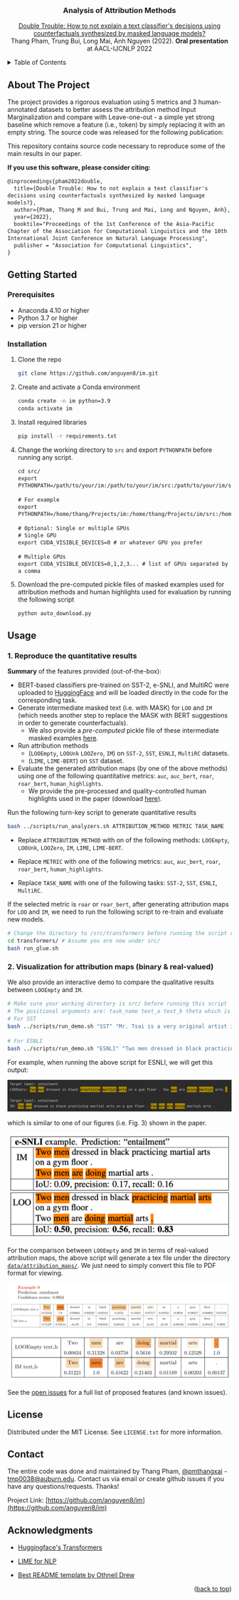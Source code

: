 <div id="top"></div>

<!--
*** Thanks for checking out the Best-README-Template. If you have a suggestion
*** that would make this better, please fork the repo and create a pull request
*** or simply open an issue with the tag "enhancement".
*** Don't forget to give the project a star!
*** Thanks again! Now go create something AMAZING! :D
-->



<!-- PROJECT SHIELDS -->
<!--
*** I'm using markdown "reference style" links for readability.
*** Reference links are enclosed in brackets [ ] instead of parentheses ( ).
*** See the bottom of this document for the declaration of the reference variables
*** for contributors-url, forks-url, etc. This is an optional, concise syntax you may use.
*** https://www.markdownguide.org/basic-syntax/#reference-style-links
-->

<!--
[![Contributors][contributors-shield]][contributors-url]
[![Forks][forks-shield]][forks-url]
[![Stargazers][stars-shield]][stars-url]
[![Issues][issues-shield]][issues-url]
[![MIT License][license-shield]][license-url]
[![LinkedIn][linkedin-shield]][linkedin-url]
-->


<!-- PROJECT LOGO -->
<br />

<div align="center">
  <!--
  <a href="https://github.com/anguyen8/im">
    <img src="images/logo.png" alt="Logo" width="80" height="80">
  </a>
  -->


  <h3 align="center">Analysis of Attribution Methods</h3>

  <p align="center">
    <a href="https://arxiv.org/abs/2110.11929">Double Trouble: How to not explain a text classifier's decisions using counterfactuals synthesized by masked language models?</a>
    <br />
    Thang Pham, Trung Bui, Long Mai, Anh Nguyen (2022). <b> Oral presentation</b> at AACL-IJCNLP 2022
  </p>

</div>



<!-- TABLE OF CONTENTS -->

<details>
  <summary>Table of Contents</summary>
  <ol>
    <li>
      <a href="#about-the-project">About The Project</a>
    </li>
    <li>
      <a href="#getting-started">Getting Started</a>
      <ul>
        <li><a href="#prerequisites">Prerequisites</a></li>
        <li><a href="#installation">Installation</a></li>
      </ul>
    </li>
    <li><a href="#usage">Usage</a></li>
    <li><a href="#license">License</a></li>
    <li><a href="#contact">Contact</a></li>
    <li><a href="#acknowledgments">Acknowledgments</a></li>
  </ol>
</details>




<!-- ABOUT THE PROJECT -->

## About The Project

The project provides a rigorous evaluation using 5 metrics and 3 human-annotated datasets to better assess the attribution method Input Marginalization and compare with Leave-one-out - a simple yet strong baseline which remove a feature (i.e., token) by simply replacing it with an empty string.
The source code was released for the following publication:

This repository contains source code necessary to reproduce some of the main results in our paper.

**If you use this software, please consider citing:**

    @inproceedings{pham2022double,
      title={Double Trouble: How to not explain a text classifier's decisions using counterfactuals synthesized by masked language models?},
      author={Pham, Thang M and Bui, Trung and Mai, Long and Nguyen, Anh},
      year={2022},
      booktile="Proceedings of the 1st Conference of the Asia-Pacific Chapter of the Association for Computational Linguistics and the 10th International Joint Conference on Natural Language Processing",
      publisher = "Association for Computational Linguistics",
    }

<!-- GETTING STARTED -->

## Getting Started

### Prerequisites

* Anaconda 4.10 or higher
* Python 3.7 or higher
* pip version 21 or higher

### Installation

1. Clone the repo

   ```sh
   git clone https://github.com/anguyen8/im.git
   ```

2. Create and activate a Conda environment

   ```sh
   conda create -n im python=3.9
   conda activate im
   ```

3. Install required libraries

   ```sh
   pip install -r requirements.txt
   ```

4. Change the working directory to `src` and export `PYTHONPATH` before running any script.
   
    ```shell
    cd src/
    export PYTHONPATH=/path/to/your/im:/path/to/your/im/src:/path/to/your/im/src/transformers
    
    # For example
    export PYTHONPATH=/home/thang/Projects/im:/home/thang/Projects/im/src:/home/thang/Projects/im/src/transformers
   
    # Optional: Single or multiple GPUs
    # Single GPU
    export CUDA_VISIBLE_DEVICES=0 # or whatever GPU you prefer
   
    # Multiple GPUs
    export CUDA_VISIBLE_DEVICES=0,1,2,3... # list of GPUs separated by a comma
    ```

5. Download the pre-computed pickle files of masked examples used for attribution methods and human highlights used for evaluation by running the following script

    ```sh
    python auto_download.py
    ```

<!-- USAGE EXAMPLES -->

## Usage

### 1. Reproduce the quantitative results

**Summary** of the features provided (out-of-the-box):

* BERT-based classifiers pre-trained on SST-2, e-SNLI, and MultiRC were uploaded to [HuggingFace](https://huggingface.co/pmthangk09) and will be loaded directly in the code for the corresponding task.
* Generate intermediate masked text (i.e. with MASK) for `LOO` and `IM` (which needs another step to replace the MASK with BERT suggestions in order to generate counterfactuals). 
  * We also provide a _pre-computed_ pickle file of these intermediate masked examples [here](https://drive.google.com/drive/folders/17YpPgUerL_I-smN6Wy2ok4Kuu7fn6ZTx).
* Run attribution methods 
  * (`LOOEmpty`, `LOOUnk` `LOOZero`, `IM`) on `SST-2`, `SST`, `ESNLI`, `MultiRC` datasets.
  * (`LIME`, `LIME-BERT`) on `SST` dataset.
* Evaluate the generated attribution maps (by one of the above methods) using one of the following quantitative metrics: `auc`, `auc_bert`, `roar`, `roar_bert`, `human_highlights`.
  * We provide the pre-processed and quality-controlled human highlights used in the paper (download [here](https://drive.google.com/drive/folders/17iKO0WRCVo_8nd3xz3hcvL310huxml78?usp=sharing)).



Run the following turn-key script to generate quantitative results

```sh
bash ../scripts/run_analyzers.sh ATTRIBUTION_METHOD METRIC TASK_NAME
```


- Replace `ATTRIBUTION_METHOD` with on of the following methods: `LOOEmpty`, `LOOUnk`, `LOOZero`, `IM`, `LIME`, `LIME-BERT`.

- Replace `METRIC` with one of the following metrics: `auc`, `auc_bert`, `roar`, `roar_bert`, `human_highlights`.

- Replace `TASK_NAME` with one of the following tasks: `SST-2`, `SST`, `ESNLI`, `MultiRC`.

If the selected metric is `roar` or `roar_bert`, after generating attribution maps for `LOO` and `IM`, we need to run the following script to re-train and evaluate new models.

```sh
# Change the directory to /src/transformers before running the script run_glue.sh
cd transformers/ # Assume you are now under src/
bash run_glue.sh
```

<!--
- Evaluation

  - Deletion and BERT-based Deletion (AUC vs. AUC<sub>rep</sub>)
  - RemOve And Retrain (ROAR)
  - Agreement with human-annotated highlights
  - Sanity check
-->

### 2. Visualization for attribution maps (binary & real-valued)

We also provide an interactive demo to compare the qualitative results between `LOOEmpty` and `IM`.

  ```sh
  # Make sure your working directory is src/ before running this script
  # The positional arguments are: task_name text_a text_b theta which is the threshold used to binarize attribution maps (default value is 0.05)
  # For SST
  bash ../scripts/run_demo.sh "SST" "Mr. Tsai is a very original artist in his medium , and What Time Is It There ?" "" 0.05
  
  # For ESNLI
  bash ../scripts/run_demo.sh "ESNLI" "Two men dressed in black practicing martial arts on a gym floor ." "Two men are doing martial arts ." 0.05
  ```
For example, when running the above script for ESNLI, we will get this output:

[![ESNLI example][project-example-esnli-output]](https://github.com/anguyen8/im/)

which is similar to one of our figures (i.e. Fig. 3) shown in the paper.

[![ESNLI example][project-example-esnli]](https://github.com/anguyen8/im/)

For the comparison between `LOOEmpty` and `IM` in terms of real-valued attribution maps, the above script will generate a tex file under the directory [`data/attribution_maps/`](https://github.com/anguyen8/im/tree/main/data/attribution_maps).
We just need to simply convert this file to PDF format for viewing.

[![ESNLI example][project-example-esnli-real-valued-am]](https://github.com/anguyen8/im/)

<!--

- [] Analysis of attribution maps
  - [] Out-of-distribution issue (Sec. 5.1)
  - [] BERT often replaces a word by itself (Sec. 5.2)
  - [] Attribution magnitude (Sec. 5.2)
    -->

See the [open issues](https://github.com/anguyen8/im/issues) for a full list of proposed features (and
known issues).


<!-- CONTRIBUTING -->

<!--

## Contributing

Contributions are what make the open source community such an amazing place to learn, inspire, and create. Any
contributions you make are **greatly appreciated**.

If you have a suggestion that would make this better, please fork the repo and create a pull request. You can also
simply open an issue with the tag "enhancement". Don't forget to give the project a star! Thanks again!

1. Fork the Project
2. Create your Feature Branch (`git checkout -b feature/AmazingFeature`)
3. Commit your Changes (`git commit -m 'Add some AmazingFeature'`)
4. Push to the Branch (`git push origin feature/AmazingFeature`)
5. Open a Pull Request
   -->

<!-- LICENSE -->

## License

Distributed under the MIT License. See `LICENSE.txt` for more information.


<!-- CONTACT -->

## Contact

The entire code was done and maintained by Thang Pham, [@pmthangxai](https://twitter.com/pmthangxai) - tmp0038@auburn.edu.
Contact us via email or create github issues if you have any questions/requests. Thanks!

Project Link: [https://github.com/anguyen8/im](https://github.com/anguyen8/im)


<!-- ACKNOWLEDGMENTS -->

## Acknowledgments

* [Huggingface's Transformers](https://huggingface.co/transformers/)

* [LIME for NLP](https://github.com/marcotcr/lime)

* [Best README template by Othneil Drew](https://github.com/othneildrew/Best-README-Template#about-the-project)

<p align="right">&#40;<a href="#top">back to top</a>&#41;</p>

<!-- MARKDOWN LINKS & IMAGES -->
<!-- https://www.markdownguide.org/basic-syntax/#reference-style-links -->

[contributors-shield]: https://img.shields.io/github/contributors/anguyen8/im.svg?style=for-the-badge
[contributors-url]: https://github.com/anguyen8/im/graphs/contributors
[forks-shield]: https://img.shields.io/github/forks/anguyen8/im.svg?style=for-the-badge
[forks-url]: https://github.com/anguyen8/im/network/members
[stars-shield]: https://img.shields.io/github/stars/anguyen8/im.svg?style=for-the-badge
[stars-url]: https://github.com/anguyen8/im/stargazers
[issues-shield]: https://img.shields.io/github/issues/anguyen8/im.svg?style=for-the-badge
[issues-url]: https://github.com/anguyen8/im/issues
[license-shield]: https://img.shields.io/github/license/anguyen8/im.svg?style=for-the-badge
[license-url]: https://github.com/anguyen8/im/blob/master/LICENSE.txt
[linkedin-shield]: https://img.shields.io/badge/-LinkedIn-black.svg?style=for-the-badge&logo=linkedin&colorB=555
[linkedin-url]: https://linkedin.com/in/thangpm
[product-screenshot]: images/screenshot.png
[project-example-esnli]: images/example_esnli.png
[project-example-esnli-output]: images/example_esnli_output.png
[project-example-esnli-real-valued-am]: images/example_esnli_output_real_valued_am.png
